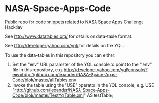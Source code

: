 NASA-Space-Apps-Code
====================

Public repo for code snippets related to NASA Space Apps Challenge Hackday

See http://www.datatables.org/ for details on data-table format.

See http://developer.yahoo.com/yql/ for details on the YQL.

To use the data-tables in this repository you can either:
1. Set the "env" URL parameter of the YQL console to point to the ".env" file in this repository, e.g.
    http://developer.yahoo.com/yql/console/?env=http://github.com/lexander/NASA-Space-Apps-Code/blob/master/allTables.env
2. Invoke the table using the "USE" operator in the YQL console, e.g.
    USE "http://github.com/lexander/NASA-Space-Apps-Code/blob/master/TestYqlTable.xml" AS testTable;